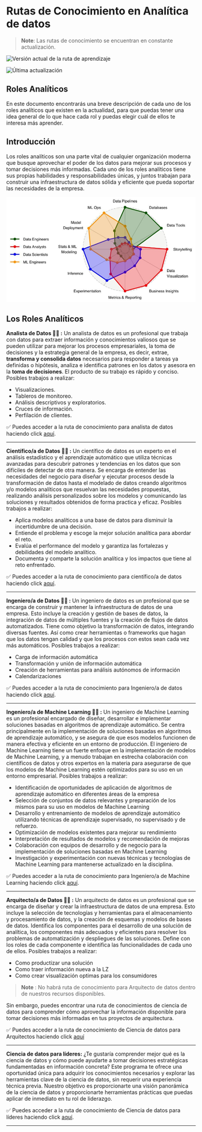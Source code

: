 # Rutas de Conocimiento en Analítica de datos


> **Note**: Las rutas de conocimiento se encuentran en constante actualización.

![Versión actual de la ruta de aprendizaje](https://img.shields.io/github/manifest-json/v/Estrategia-e-innovacion-de-TI/Ruta-de-aprendizaje-Ciencia-de-Datos?color=orange&label=versi%C3%B3n%20actual&logo=version)

![Última actualización](https://img.shields.io/github/last-commit/Estrategia-e-innovacion-de-TI/Ruta-de-aprendizaje-Ciencia-de-Datos?label=%C3%9Altima%20actualizaci%C3%B3n)



## **Roles Analíticos**
En este documento encontrarás una breve descripción de cada uno de los roles analíticos que existen en la actualidad, para que puedas tener una idea general de lo que hace cada rol y puedas elegir cuál de ellos te interesa más aprender.

## Introducción
Los roles analíticos son una parte vital de cualquier organización moderna que busque aprovechar el poder de los datos para mejorar sus procesos y tomar decisiones más informadas. Cada uno de los roles analíticos tiene sus propias habilidades y responsabilidades únicas, y juntos trabajan para construir una infraestructura de datos sólida y eficiente que pueda soportar las necesidades de la empresa.

![Roles analíticos y sus responsabilidades](./images/roles_analiticos.jfif "Roles analíticos y sus responsabilidades")

## Los Roles Analíticos

**Analista de Datos :artist: :** Un analista de datos es un profesional que trabaja con datos para extraer información y conocimientos valiosos que se pueden utilizar para mejorar los procesos empresariales, la toma de decisiones y la estrategia general de la empresa, es decir, extrae, **transforma y consolida datos** necesarios para responder a tareas ya definidas o hipótesis, analiza e identifica patrones en los datos y asesora en la **toma de decisiones**. El producto de su trabajo es rápido y conciso. Posibles trabajos a realizar:
    
- Visualizaciones.
- Tableros de monitoreo.
- Análisis descriptivos y exploratorios.
- Cruces de información.
- Perfilación de clientes.

:white_check_mark: Puedes acceder a la ruta de conocimiento para analista de datos haciendo click [aquí](https://github.com/Estrategia-e-innovacion-de-TI/Ruta-de-aprendizaje-Ciencia-de-Datos/blob/main/Resources/analista_datos.md).


---
**Científico/a de Datos :scientist: :** Un científico de datos es un experto en el análisis estadístico y el aprendizaje automático que utiliza técnicas avanzadas para descubrir patrones y tendencias en los datos que son difíciles de detectar de otra manera. Se encarga de entender las necesidades del negocio para diseñar y ejecutar procesos desde la transformación de datos hasta el modelado de datos creando algoritmos y/o modelos analíticos que resuelvan las necesidades propuestas, realizando análisis personalizados sobre los modelos y comunicando las soluciones y resultados obtenidos de forma practica y eficaz. Posibles trabajos a realizar:​

 - Aplica modelos analíticos a una base de datos para disminuir la incertidumbre de una decisión​.
- Entiende el problema y escoge la mejor solución analítica para abordar el reto​.
- Evalúa el performance del modelo y garantiza las fortalezas y debilidades del modelo analítico​.
- Documenta y comparte la solución analítica y los impactos que tiene al reto enfrentado.

:white_check_mark: Puedes acceder a la ruta de conocimiento para científico/a de datos haciendo click [aquí](https://github.com/Estrategia-e-innovacion-de-TI/Ruta-de-aprendizaje-Ciencia-de-Datos/blob/main/Resources/Cientifico_datos.md).

---

**Ingeniero/a de Datos :mechanic: :** Un ingeniero de datos es un profesional que se encarga de construir y mantener la infraestructura de datos de una empresa. Esto incluye la creación y gestión de bases de datos, la integración de datos de múltiples fuentes y la creación de flujos de datos automatizados. Tiene como objetivo la transformación de datos, integrando diversas fuentes. Así como crear herramientas o frameworks que hagan que los datos tengan calidad y que los procesos con estos sean cada vez más automáticos. Posibles trabajos a realizar:​

-   Carga de información automática​
- Transformación y unión de información automática​
- Creación de herramientas para análisis autónomos de información​
- Calendarizaciones

:white_check_mark: Puedes acceder a la ruta de conocimiento para Ingeniero/a de datos haciendo click [aquí](https://github.com/Estrategia-e-innovacion-de-TI/Ruta-de-aprendizaje-Ciencia-de-Datos/blob/main/Resources/Ing_datos.md).

---

**Ingeniero/a de Machine Learning :astronaut: :** Un ingeniero de Machine Learning es un profesional encargado de diseñar, desarrollar e implementar soluciones basadas en algoritmos de aprendizaje automático. Se centra principalmente en la implementación de soluciones basadas en algoritmos de aprendizaje automático, y se asegura de que esos modelos funcionen de manera efectiva y eficiente en un entorno de producción. El ingeniero de Machine Learning tiene un fuerte enfoque en la implementación de modelos de Machine Learning, y a menudo trabajan en estrecha colaboración con científicos de datos y otros expertos en la materia para asegurarse de que los modelos de Machine Learning estén optimizados para su uso en un entorno empresarial. Posibles trabajos a realizar:

- Identificación de oportunidades de aplicación de algoritmos de aprendizaje automático en diferentes áreas de la empresa
- Selección de conjuntos de datos relevantes y preparación de los mismos para su uso en modelos de Machine Learning
- Desarrollo y entrenamiento de modelos de aprendizaje automático utilizando técnicas de aprendizaje supervisado, no supervisado y de refuerzo.
- Optimización de modelos existentes para mejorar su rendimiento
- Interpretación de resultados de modelos y recomendación de mejoras
- Colaboración con equipos de desarrollo y de negocio para la implementación de soluciones basadas en Machine Learning
- Investigación y experimentación con nuevas técnicas y tecnologías de Machine Learning para mantenerse actualizado en la disciplina.

:white_check_mark: Puedes acceder a la ruta de conocimiento para Ingeniero/a de Machine Learning haciendo click [aquí](https://github.com/Estrategia-e-innovacion-de-TI/Ruta-de-aprendizaje-Ciencia-de-Datos/blob/main/Resources/Ing_ML.md).

---

**Arquitecto/a de Datos :factory_worker: :** Un arquitecto de datos es un profesional que se encarga de diseñar y crear la infraestructura de datos de una empresa. Esto incluye la selección de tecnologías y herramientas para el almacenamiento y procesamiento de datos, y la creación de esquemas y modelos de bases de datos. Identifica los componentes para el desarrollo de una solución de analítica, los componentes más adecuados y eficientes para resolver los problemas de automatización y despliegues de las soluciones. Define con los roles de cada componente e identifica las funcionalidades de cada uno de ellos. Posibles trabajos a realizar:

- Como productizar una solución​
- Como traer información nueva a la LZ​
- Como crear visualización optimas para los consumidores

> **Note** : No habrá ruta de conocimiento para Arquitecto de datos dentro de nuestros recursos disponibles. 

Sin embargo, puedes encontrar una ruta de conocimientos de ciencia de datos para comprender cómo aprovechar la información disponible para tomar decisiones más informadas en tus proyectos de arquitectura.

:white_check_mark: Puedes acceder a la ruta de conocimiento de Ciencia de datos para Arquitectos haciendo click [aquí](https://github.com/Estrategia-e-innovacion-de-TI/Ruta-de-aprendizaje-Ciencia-de-Datos/blob/main/Resources/CD_para_arquitectos.md)

---

**Ciencia de datos para líderes:** ¿Te gustaría comprender mejor qué es la ciencia de datos y cómo puede ayudarte a tomar decisiones estratégicas fundamentadas en información concreta? Este programa te ofrece una oportunidad única para adquirir los conocimientos necesarios y explorar las herramientas clave de la ciencia de datos, sin requerir una experiencia técnica previa. Nuestro objetivo es proporcionarte una visión panorámica de la ciencia de datos y proporcionarte herramientas prácticas que puedas aplicar de inmediato en tu rol de liderazgo.

:white_check_mark: Puedes acceder a la ruta de conocimiento de Ciencia de datos para líderes haciendo click [aquí](https://github.com/Estrategia-e-innovacion-de-TI/Ruta-de-aprendizaje-Ciencia-de-Datos/blob/main/Resources/CD_para_lideres.md).

---